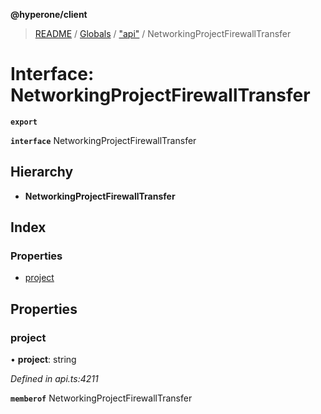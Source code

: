 **@hyperone/client**

> [README](../README.md) / [Globals](../globals.md) / ["api"](../modules/_api_.md) / NetworkingProjectFirewallTransfer

# Interface: NetworkingProjectFirewallTransfer

**`export`** 

**`interface`** NetworkingProjectFirewallTransfer

## Hierarchy

* **NetworkingProjectFirewallTransfer**

## Index

### Properties

* [project](_api_.networkingprojectfirewalltransfer.md#project)

## Properties

### project

•  **project**: string

*Defined in api.ts:4211*

**`memberof`** NetworkingProjectFirewallTransfer
